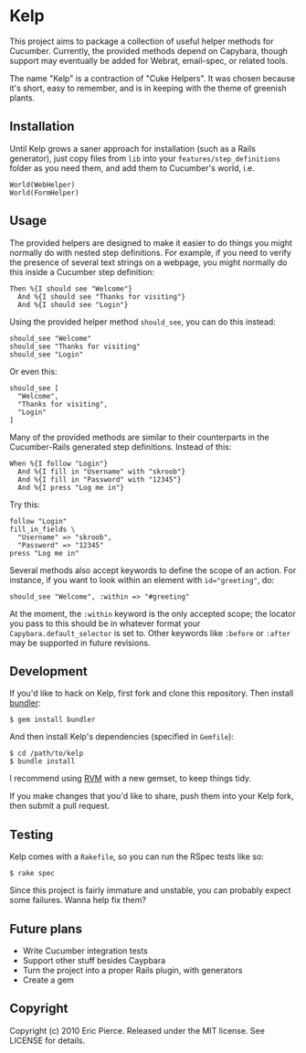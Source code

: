 Kelp
====

This project aims to package a collection of useful helper methods for
Cucumber. Currently, the provided methods depend on Capybara, though support
may eventually be added for Webrat, email-spec, or related tools.

The name "Kelp" is a contraction of "Cuke Helpers". It was chosen because it's
short, easy to remember, and is in keeping with the theme of greenish plants.


Installation
------------

Until Kelp grows a saner approach for installation (such as a Rails
generator), just copy files from `lib` into your `features/step_definitions`
folder as you need them, and add them to Cucumber's world, i.e.

    World(WebHelper)
    World(FormHelper)


Usage
-----

The provided helpers are designed to make it easier to do things you might
normally do with nested step definitions. For example, if you need to verify
the presence of several text strings on a webpage, you might normally do this
inside a Cucumber step definition:

    Then %{I should see "Welcome"}
      And %{I should see "Thanks for visiting"}
      And %{I should see "Login"}

Using the provided helper method `should_see`, you can do this instead:

    should_see "Welcome"
    should_see "Thanks for visiting"
    should_see "Login"

Or even this:

    should_see [
      "Welcome",
      "Thanks for visiting",
      "Login"
    ]

Many of the provided methods are similar to their counterparts in the
Cucumber-Rails generated step definitions. Instead of this:

    When %{I follow "Login"}
      And %{I fill in "Username" with "skroob"}
      And %{I fill in "Password" with "12345"}
      And %{I press "Log me in"}

Try this:

    follow "Login"
    fill_in_fields \
      "Username" => "skroob",
      "Password" => "12345"
    press "Log me in"

Several methods also accept keywords to define the scope of an action. For
instance, if you want to look within an element with `id="greeting"`, do:

    should_see "Welcome", :within => "#greeting"

At the moment, the `:within` keyword is the only accepted scope; the locator
you pass to this should be in whatever format your `Capybara.default_selector`
is set to. Other keywords like `:before` or `:after` may be supported in future
revisions.


Development
-----------

If you'd like to hack on Kelp, first fork and clone this repository. Then install
[bundler](http://gembundler.com/):

    $ gem install bundler

And then install Kelp's dependencies (specified in `Gemfile`):

    $ cd /path/to/kelp
    $ bundle install

I recommend using [RVM](http://rvm.beginrescueend.com/) with a new gemset, to
keep things tidy.

If you make changes that you'd like to share, push them into your Kelp fork,
then submit a pull request.


Testing
-------

Kelp comes with a `Rakefile`, so you can run the RSpec tests like so:

    $ rake spec

Since this project is fairly immature and unstable, you can probably expect
some failures. Wanna help fix them?


Future plans
------------

* Write Cucumber integration tests
* Support other stuff besides Caypbara
* Turn the project into a proper Rails plugin, with generators
* Create a gem


Copyright
---------

Copyright (c) 2010 Eric Pierce.
Released under the MIT license.
See LICENSE for details.

